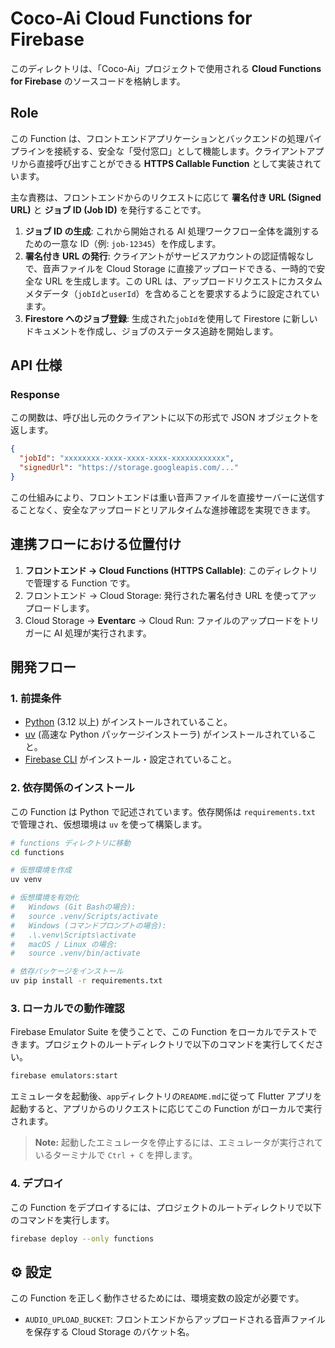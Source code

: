 # Coco-Ai Cloud Functions for Firebase

このディレクトリは、「Coco-Ai」プロジェクトで使用される **Cloud Functions for Firebase** のソースコードを格納します。

## Role

この Function は、フロントエンドアプリケーションとバックエンドの処理パイプラインを接続する、安全な「受付窓口」として機能します。クライアントアプリから直接呼び出すことができる **HTTPS Callable Function** として実装されています。

主な責務は、フロントエンドからのリクエストに応じて **署名付き URL (Signed URL)** と **ジョブ ID (Job ID)** を発行することです。

1.  **ジョブ ID の生成**: これから開始される AI 処理ワークフロー全体を識別するための一意な ID（例: `job-12345`）を作成します。
2.  **署名付き URL の発行**: クライアントがサービスアカウントの認証情報なしで、音声ファイルを Cloud Storage に直接アップロードできる、一時的で安全な URL を生成します。この URL は、アップロードリクエストにカスタムメタデータ（`jobId`と`userId`）を含めることを要求するように設定されています。
3.  **Firestore へのジョブ登録**: 生成された`jobId`を使用して Firestore に新しいドキュメントを作成し、ジョブのステータス追跡を開始します。

## API 仕様

### Response

この関数は、呼び出し元のクライアントに以下の形式で JSON オブジェクトを返します。

```json
{
  "jobId": "xxxxxxxx-xxxx-xxxx-xxxx-xxxxxxxxxxxx",
  "signedUrl": "https://storage.googleapis.com/..."
}
```

この仕組みにより、フロントエンドは重い音声ファイルを直接サーバーに送信することなく、安全なアップロードとリアルタイムな進捗確認を実現できます。

## 連携フローにおける位置付け

1.  **フロントエンド → Cloud Functions (HTTPS Callable)**: このディレクトリで管理する Function です。
2.  フロントエンド → Cloud Storage: 発行された署名付き URL を使ってアップロードします。
3.  Cloud Storage → **Eventarc** → Cloud Run: ファイルのアップロードをトリガーに AI 処理が実行されます。

## 開発フロー

### 1. 前提条件

- [Python](https://www.python.org/downloads/) (3.12 以上) がインストールされていること。
- [uv](https://github.com/astral-sh/uv) (高速な Python パッケージインストーラ) がインストールされていること。
- [Firebase CLI](https://firebase.google.com/docs/cli) がインストール・設定されていること。

### 2. 依存関係のインストール

この Function は Python で記述されています。依存関係は `requirements.txt` で管理され、仮想環境は `uv` を使って構築します。

```bash
# functions ディレクトリに移動
cd functions

# 仮想環境を作成
uv venv

# 仮想環境を有効化
#   Windows (Git Bashの場合):
#   source .venv/Scripts/activate
#   Windows (コマンドプロンプトの場合):
#   .\.venv\Scripts\activate
#   macOS / Linux の場合:
#   source .venv/bin/activate

# 依存パッケージをインストール
uv pip install -r requirements.txt
```

### 3. ローカルでの動作確認

Firebase Emulator Suite を使うことで、この Function をローカルでテストできます。プロジェクトのルートディレクトリで以下のコマンドを実行してください。

```bash
firebase emulators:start
```

エミュレータを起動後、`app`ディレクトリの`README.md`に従って Flutter アプリを起動すると、アプリからのリクエストに応じてこの Function がローカルで実行されます。

> **Note:** 起動したエミュレータを停止するには、エミュレータが実行されているターミナルで `Ctrl + C` を押します。

### 4. デプロイ

この Function をデプロイするには、プロジェクトのルートディレクトリで以下のコマンドを実行します。

```bash
firebase deploy --only functions
```

## ⚙️ 設定

この Function を正しく動作させるためには、環境変数の設定が必要です。

- `AUDIO_UPLOAD_BUCKET`: フロントエンドからアップロードされる音声ファイルを保存する Cloud Storage のバケット名。
